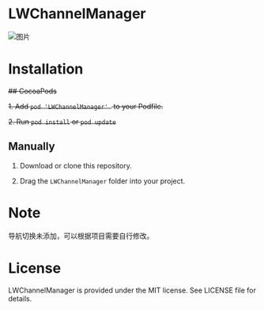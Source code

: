 # LWChannelManager

![图片](https://github.com/magic3584/LWChannelManager/raw/master/screenshot.gif)

# Installation

~~## CocoaPods~~

~~1. Add ``pod 'LWChannelManager' `` to your Podfile.~~

~~2. Run ``pod install`` or ``pod update``~~

## Manually
1. Download or clone this repository.

2. Drag the ``LWChannelManager`` folder into your project.

# Note
导航切换未添加，可以根据项目需要自行修改。

# License
LWChannelManager is provided under the MIT license. See LICENSE file for details.
